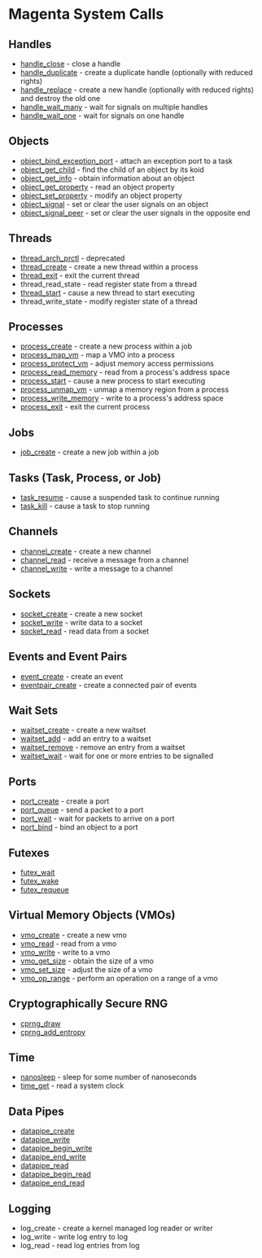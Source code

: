 # Magenta System Calls

## Handles
+ [handle_close](syscalls/handle_close.md) - close a handle
+ [handle_duplicate](syscalls/handle_duplicate.md) - create a duplicate handle (optionally with reduced rights)
+ [handle_replace](syscalls/handle_replace.md) - create a new handle (optionally with reduced rights) and destroy the old one
+ [handle_wait_many](syscalls/handle_wait_many.md) - wait for signals on multiple handles
+ [handle_wait_one](syscalls/handle_wait_one.md) - wait for signals on one handle

## Objects
+ [object_bind_exception_port](syscalls/object_bind_exception_port.md) - attach an exception port to a task
+ [object_get_child](syscalls/object_get_child.md) - find the child of an object by its koid
+ [object_get_info](syscalls/object_get_info.md) - obtain information about an object
+ [object_get_property](syscalls/object_get_property.md) - read an object property
+ [object_set_property](syscalls/object_set_property.md) - modify an object property
+ [object_signal](syscalls/object_signal.md) - set or clear the user signals on an object
+ [object_signal_peer](syscalls/object_signal_peer.md) - set or clear the user signals in the opposite end

## Threads
+ [thread_arch_prctl](syscalls/thread_arch_prctl.md) - deprecated
+ [thread_create](syscalls/thread_create.md) - create a new thread within a process
+ [thread_exit](syscalls/thread_exit.md) - exit the current thread
+ thread_read_state - read register state from a thread
+ [thread_start](syscalls/thread_start.md) - cause a new thread to start executing
+ thread_write_state - modify register state of a thread

## Processes
+ [process_create](syscalls/process_create.md) - create a new process within a job
+ [process_map_vm](syscalls/process_map_vm.md) - map a VMO into a process
+ [process_protect_vm](syscalls/process_protect_vm.md) - adjust memory access permissions
+ [process_read_memory](syscalls/process_read_memory.md) - read from a process's address space
+ [process_start](syscalls/process_start.md) - cause a new process to start executing
+ [process_unmap_vm](syscalls/process_unmap_vm.md) - unmap a memory region from a process
+ [process_write_memory](syscalls/process_write_memory.md) - write to a process's address space
+ [process_exit](syscalls/process_exit.md) - exit the current process

## Jobs
+ [job_create](syscalls/job_create.md) - create a new job within a job

## Tasks (Task, Process, or Job)
+ [task_resume](syscalls/task_resume.md) - cause a suspended task to continue running
+ [task_kill](syscalls/task_kill.md) - cause a task to stop running

## Channels
+ [channel_create](syscalls/channel_create.md) - create a new channel
+ [channel_read](syscalls/channel_read.md) - receive a message from a channel
+ [channel_write](syscalls/channel_write.md) - write a message to a channel

## Sockets
+ [socket_create](syscalls/socket_create.md) - create a new socket
+ [socket_write](syscalls/socket_write.md) - write data to a socket
+ [socket_read](syscalls/socket_read.md) - read data from a socket

## Events and Event Pairs
+ [event_create](syscalls/event_create.md) - create an event
+ [eventpair_create](syscalls/eventpair_create.md) - create a connected pair of events

## Wait Sets
+ [waitset_create](syscalls/waitset_create.md) - create a new waitset
+ [waitset_add](syscalls/waitset_add.md) - add an entry to a waitset
+ [waitset_remove](syscalls/waitset_remove.md) - remove an entry from a waitset
+ [waitset_wait](syscalls/waitset_wait.md) - wait for one or more entries to be signalled

## Ports
+ [port_create](syscalls/port_create.md) - create a port
+ [port_queue](syscalls/port_queue.md) - send a packet to a port
+ [port_wait](syscalls/port_wait.md) - wait for packets to arrive on a port
+ [port_bind](syscalls/port_bind.md) - bind an object to a port

## Futexes
+ [futex_wait](syscalls/futex_wait.md)
+ [futex_wake](syscalls/futex_wake.md)
+ [futex_requeue](syscalls/futex_requeue.md)

## Virtual Memory Objects (VMOs)
+ [vmo_create](syscalls/vmo_create.md) - create a new vmo
+ [vmo_read](syscalls/vmo_read.md) - read from a vmo
+ [vmo_write](syscalls/vmo_write.md) - write to a vmo
+ [vmo_get_size](syscalls/vmo_get_size.md) - obtain the size of a vmo
+ [vmo_set_size](syscalls/vmo_set_size.md) - adjust the size of a vmo
+ [vmo_op_range](syscalls/vmo_op_range.md) - perform an operation on a range of a vmo

## Cryptographically Secure RNG
+ [cprng_draw](syscalls/cprng_draw.md)
+ [cprng_add_entropy](syscalls/cprng_add_entropy.md)

## Time
+ [nanosleep](syscalls/nanosleep.md) - sleep for some number of nanoseconds
+ [time_get](syscalls/time_get.md) - read a system clock

## Data Pipes
+ [datapipe_create](syscalls/datapipe_create.md)
+ [datapipe_write](syscalls/datapipe_write.md)
+ [datapipe_begin_write](syscalls/datapipe_begin_write.md)
+ [datapipe_end_write](syscalls/datapipe_end_write.md)
+ [datapipe_read](syscalls/datapipe_read.md)
+ [datapipe_begin_read](syscalls/datapipe_begin_read.md)
+ [datapipe_end_read](syscalls/datapipe_end_read.md)

## Logging
+ log_create - create a kernel managed log reader or writer
+ log_write - write log entry to log
+ log_read - read log entries from log
